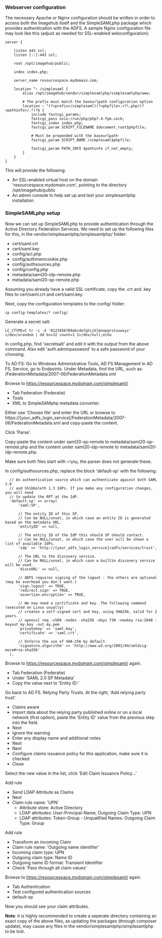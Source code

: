 ### Webserver configuration

The necessary Apache or Nginx configuration should be written in order to access both the Imagehub itself and the SimpleSAMLphp package which provides authentication with the ADFS.
A sample Nginx configuration file may look like this (adjust as needed for SSL-enabled webconfiguration):
```
server {

    listen 443 ssl;
    listen [::]:443 ssl;

    root /opt/imagehub/public;

    index index.php;

    server_name resourcespace.mydomain.com;

    location ^~ /simplesaml {
        alias /opt/imagehub/vendor/simplesamlphp/simplesamlphp/www;

        # The prefix must match the baseurlpath configuration option
        location ~ ^(?<prefix>/simplesaml)(?<phpfile>.+?\.php)(?<pathinfo>/.*)?$ {
            include fastcgi_params;
            fastcgi_pass unix:/run/php/php7.4-fpm.sock;
            fastcgi_index index.php;
            fastcgi_param SCRIPT_FILENAME $document_root$phpfile;

            # Must be prepended with the baseurlpath
            fastcgi_param SCRIPT_NAME /simplesaml$phpfile;

            fastcgi_param PATH_INFO $pathinfo if_not_empty;
        }
    }
}
```
This will provide the following:
* An SSL-enabled virtual host on the domain 'resourcespace.mydomain.com', pointing to the directory /opt/imagehub/public
* An admin console to help set up and test your simplesamlphp installation

### SimpleSAMLphp setup
Now we can set up SimpleSAMLphp to provide authentication through the Active Directory Federation Services. We need to set up the following files for this, in the vendor/simplesamlphp/simplesamlphp/ folder:
* cert/saml.crt
* cert/saml.key
* config/acl.php
* config/authmemcookie.php
* config/authsources.php
* config/config.php
* metadata/saml20-idp-remote.php
* metadata/saml20-sp-remote.php

Assuming you already have a valid SSL certificate, copy the .crt and .key files to cert/saml.crt and cert/saml.key.

Next, copy the configuration templates to the config/ folder:
```
cp config-templates/* config/
```

Generate a secret salt:
```
LC_CTYPE=C tr -c -d '0123456789abcdefghijklmnopqrstuvwxyz' </dev/urandom | dd bs=32 count=1 2>/dev/null;echo
```

In config.php, find 'secretsalt' and edit it with the output from the above command.
Also edit 'auth.adminpassword' to a safe password of your choosing.

To AD FS:
Go to Windows Administrative Tools, AD FS Management
In AD FS, Service, go to Endpoints. Under Metadata, find the URL, such as:
/FederationMetadata/2007-06/FederationMetadata.xml

Browse to https://resourcespace.mydomain.com/simplesaml/
* Tab Federation (Federatie)
* Tools
* XML to SimpleSAMphp metadata converter.

Either use 'Choose file' and enter the URL or browse to https://[your_adfs_login_service]/FederationMetadata/2007-06/FederationMetadata.xml and copy-paste the content.

Click 'Parse'.

Copy-paste the content under saml20-sp-remote to metadata/saml20-sp-remote.php and the content under saml20-idp-remote to metadata/saml20-idp-remote.php.

Make sure both files start with ``<?php``, the parser does not generate these.


In config/authsources.php, replace the block 'default-sp' with the following:
```
  // An authentication source which can authenticate against both SAML 2.0
  // and Shibboleth 1.3 IdPs. If you make any configuration changes, you will need
  // to update the RPT at the IdP.
  'default-sp' => array(
      'saml:SP',

      // The entity ID of this SP.
      // Can be NULL/unset, in which case an entity ID is generated based on the metadata URL.
      'entityID' => null,

      // The entity ID of the IdP this should SP should contact.
      // Can be NULL/unset, in which case the user will be shown a list of available IdPs.
      'idp' => 'http://[your_adfs_login_service]/adfs/services/trust',

      // The URL to the discovery service.
      // Can be NULL/unset, in which case a builtin discovery service will be used.
      'discoURL' => null,

      // ADFS requires signing of the logout - the others are optional (may be overhead you don't want.)
      'sign.logout' => TRUE,
      'redirect.sign' => TRUE,
      'assertion.encryption' => TRUE,

      // We now need a certificate and key. The following command (executed on Linux usually)
      // creates a self-signed cert and key, using SHA256, valid for 2 years.
      // openssl req -x509 -nodes -sha256 -days 730 -newkey rsa:2048 -keyout my.key -out my.pem
      'privatekey' => 'saml.key',
      'certificate' => 'saml.crt',

      // Enforce the use of SHA-256 by default.
      'signature.algorithm' => 'http://www.w3.org/2001/04/xmldsig-more#rsa-sha256'
  ),
```

Browse to https://resourcespace.mydomain.com/simplesaml/ again.
* Tab Federation (Federatie)
* Under 'SAML 2.0 SP Metadata'
* Copy the value next to 'Entity ID:'

Go back to AD FS. Relying Party Trusts. At the right, 'Add relying party trust'.
* Claims aware
* Import data about the relying party published online or on a local network (first option), paste the 'Entity ID' value from the previous step into the field.
* Next
* Ignore the warning
* Enter any display name and additional notes
* Next
* Next
* Configure claims issuance policy for this application, make sure it is checked
* Close

Select the new value in the list, click 'Edit Claim Issuance Policy...'

Add rule
* Send LDAP Attribute as Claims
* Next
* Claim rule name: 'UPN'
  * Attribute store: Active Directory
  * LDAP attributes: User-Principal-Name, Outgoing Claim Type: UPN
  * LDAP attributes: Token-Group - Unqualified Names: Outgoing Claim Type: Group

Add rule
  * Transform an incoming Claim
  * Claim rule name: 'Outgoing name identifier'
  * Incoming claim type: UPN
  * Outgoing claim type: Name ID
  * Outgoing name ID format: Transient Identifier
  * Check 'Pass through all claim values'

Browse to https://resourcespace.mydomain.com/simplesaml/ again.
* Tab Authentication
* Test configured authentication sources
* default-sp

Now you should see your claim attributes.


**Note**: it is highly recommended to create a seperate directory containing an exact copy of the above files, as updating the packages (through composer update), may cause any files in the vendor/simplesamlphp/simplesamlphp to be lost.
